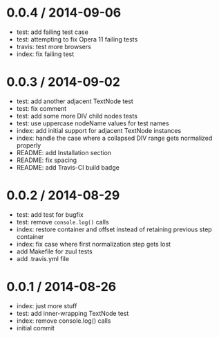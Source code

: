 
0.0.4 / 2014-09-06
==================

 * test: add failing test case
 * test: attempting to fix Opera 11 failing tests
 * travis: test more browsers
 * index: fix failing test

0.0.3 / 2014-09-02
==================

 * test: add another adjacent TextNode test
 * test: fix comment
 * test: add some more DIV child nodes tests
 * test: use uppercase nodeName values for test names
 * index: add initial support for adjacent TextNode instances
 * index: handle the case where a collapsed DIV range gets normalized properly
 * README: add Installation section
 * README: fix spacing
 * README: add Travis-CI build badge

0.0.2 / 2014-08-29
==================

 * test: add test for bugfix
 * test: remove `console.log()` calls
 * index: restore container and offset instead of retaining previous step container
 * index: fix case where first normalization step gets lost
 * add Makefile for zuul tests
 * add .travis.yml file

0.0.1 / 2014-08-26
==================

 * index: just more stuff
 * test: add inner-wrapping TextNode test
 * index: remove console.log() calls
 * initial commit
